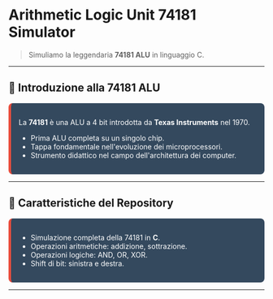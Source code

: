 # Arithmetic Logic Unit 74181 Simulator

> Simuliamo la leggendaria **74181 ALU** in linguaggio C.

---

## 🧠 Introduzione alla 74181 ALU

<div class="hover-grow" style="padding: 15px; border-radius: 8px; background: #34495e; color: white; border-left: 5px solid #e74c3c; transition: transform 0.3s ease-in-out;">
    <p>La <strong>74181</strong> è una ALU a 4 bit introdotta da <strong>Texas Instruments</strong> nel 1970.</p>
    <ul>
        <li>Prima ALU completa su un singolo chip.</li>
        <li>Tappa fondamentale nell'evoluzione dei microprocessori.</li>
        <li>Strumento didattico nel campo dell'architettura dei computer.</li>
    </ul>
</div>

---

## 🌟 Caratteristiche del Repository

<div class="hover-grow" style="padding: 15px; border-radius: 8px; background: #34495e; color: white; border-left: 5px solid #e74c3c; transition: transform 0.3s ease-in-out;">
    <ul>
        <li>Simulazione completa della 74181 in <strong>C</strong>.</li>
        <li>Operazioni aritmetiche: addizione, sottrazione.</li>
        <li>Operazioni logiche: AND, OR, XOR.</li>
        <li>Shift di bit: sinistra e destra.</li>
    </ul>
</div>

---
